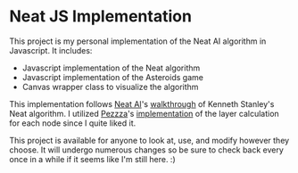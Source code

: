 # Neat JS Implementation
This project is my personal implementation of the Neat AI algorithm in Javascript. It includes:
- Javascript implementation of the Neat algorithm
- Javascript implementation of the Asteroids game
- Canvas wrapper class to visualize the algorithm

This implementation follows [Neat AI](https://www.youtube.com/@neatai6702)'s [walkthrough](https://www.youtube.com/watch?v=3nbvrrdymF0&list=PLnICFpQDyZRFqjdtcTjshOb1IJqns6h6w) of Kenneth Stanley's Neat algorithm. I utilized [Pezzza](https://www.youtube.com/@PezzzasWork)'s [implementation](https://www.youtube.com/watch?v=EvV5Qtp_fYg&t=106s) of the layer calculation for each node since I quite liked it.

This project is available for anyone to look at, use, and modify however they choose. It will undergo numerous changes so be sure to check back every once in a while if it seems like I'm still here. :)
